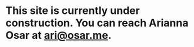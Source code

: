 # This site is currently under construction. You can reach Arianna Osar at ari@osar.me.            

